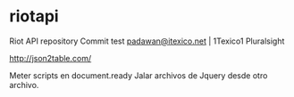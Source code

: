 # riotapi
Riot API repository
Commit test
padawan@itexico.net | 1Texico1
Pluralsight

http://json2table.com/

Meter scripts en document.ready
Jalar archivos de Jquery desde otro archivo.
